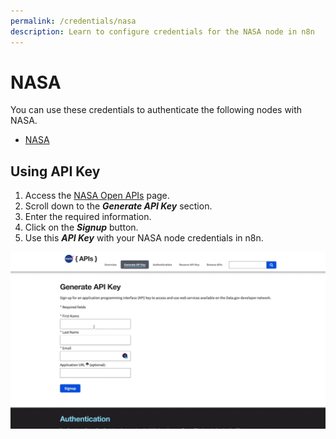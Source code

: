 ```yaml
---
permalink: /credentials/nasa
description: Learn to configure credentials for the NASA node in n8n
---
```


# NASA

You can use these credentials to authenticate the following nodes with NASA.
- [NASA](../../nodes-library/nodes/NASA/README.md)

## Using API Key

1. Access the [NASA Open APIs](https://api.nasa.gov/) page.
2. Scroll down to the ***Generate API Key*** section.
3. Enter the required information.
3. Click on the ***Signup*** button.
4. Use this ***API Key*** with your NASA node credentials in n8n.

![Getting NASA credentials](./using-api.gif)
